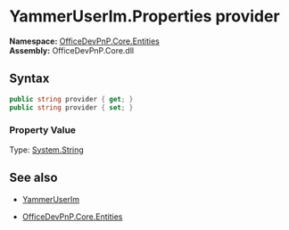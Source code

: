 # YammerUserIm.Properties provider
**Namespace:** [OfficeDevPnP.Core.Entities](OfficeDevPnP.Core.Entities.md)  
**Assembly:** OfficeDevPnP.Core.dll  
## Syntax
```C#
public string provider { get; }
public string provider { set; }
```

### Property Value
Type: [System.String](System.String.md) 

## See also
- [YammerUserIm](YammerUserIm.md) 

- [OfficeDevPnP.Core.Entities](OfficeDevPnP.Core.Entities.md)
